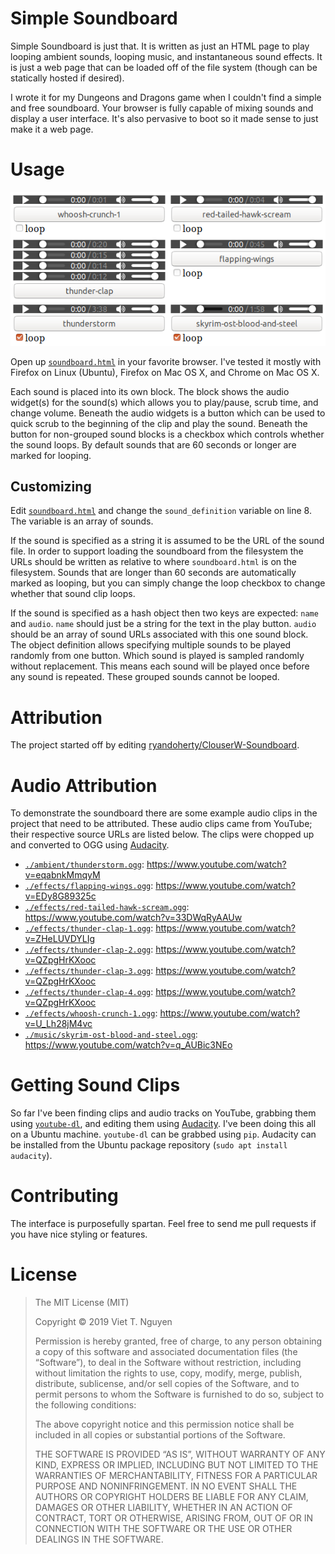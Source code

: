 # Simple Soundboard

Simple Soundboard is just that.  It is written as just an HTML page to play looping ambient sounds, looping music, and instantaneous sound effects.  It is just a web page that can be loaded off of the file system (though can be statically hosted if desired).

I wrote it for my Dungeons and Dragons game when I couldn't find a simple and free soundboard.  Your browser is fully capable of mixing sounds and display a user interface.  It's also pervasive to boot so it made sense to just make it a web page.

# Usage

![](screenshot.png)

Open up [`soundboard.html`](./soundboard.html) in your favorite browser.  I've tested it mostly with Firefox on Linux (Ubuntu), Firefox on Mac OS X, and Chrome on Mac OS X.

Each sound is placed into its own block.  The block shows the audio widget(s) for the sound(s) which allows you to play/pause, scrub time, and change volume. Beneath the audio widgets is a button which can be used to quick scrub to the beginning of the clip and play the sound.  Beneath the button for non-grouped sound blocks is a checkbox which controls whether the sound loops.  By default sounds that are 60 seconds or longer are marked for looping.

## Customizing

Edit [`soundboard.html`](./soundboard.html) and change the `sound_definition` variable on line 8.  The variable is an array of sounds.

If the sound is specified as a string it is assumed to be the URL of the sound file.  In order to support loading the soundboard from the filesystem the URLs should be written as relative to where `soundboard.html` is on the filesystem.  Sounds that are longer than 60 seconds are automatically marked as looping, but you can simply change the loop checkbox to change whether that sound clip loops.

If the sound is specified as a hash object then two keys are expected: `name` and `audio`.  `name` should just be a string for the text in the play button.  `audio` should be an array of sound URLs associated with this one sound block.  The object definition allows specifying multiple sounds to be played randomly from one button.  Which sound is played is sampled randomly without replacement.  This means each sound will be played once before any sound is repeated.  These grouped sounds cannot be looped.

# Attribution

The project started off by editing [ryandoherty/ClouserW-Soundboard](https://github.com/ryandoherty/ClouserW-Soundboard).

# Audio Attribution

To demonstrate the soundboard there are some example audio clips in the project that need to be attributed.  These audio clips came from YouTube; their respective source URLs are listed below.  The clips were chopped up and converted to OGG using [Audacity](https://www.audacityteam.org/).

- [`./ambient/thunderstorm.ogg`](./ambient/thunderstorm.ogg): <https://www.youtube.com/watch?v=eqabnkMmqyM>
- [`./effects/flapping-wings.ogg`](./effects/flapping-wings.ogg): <https://www.youtube.com/watch?v=EDy8G89325c>
- [`./effects/red-tailed-hawk-scream.ogg`](./effects/red-tailed-hawk-scream.ogg): <https://www.youtube.com/watch?v=33DWqRyAAUw>
- [`./effects/thunder-clap-1.ogg`](./effects/thunder-clap-1.ogg): <https://www.youtube.com/watch?v=ZHeLUVDYLIg>
- [`./effects/thunder-clap-2.ogg`](./effects/thunder-clap-2.ogg): <https://www.youtube.com/watch?v=QZpgHrKXooc>
- [`./effects/thunder-clap-3.ogg`](./effects/thunder-clap-3.ogg): <https://www.youtube.com/watch?v=QZpgHrKXooc>
- [`./effects/thunder-clap-4.ogg`](./effects/thunder-clap-4.ogg): <https://www.youtube.com/watch?v=QZpgHrKXooc>
- [`./effects/whoosh-crunch-1.ogg`](./effects/whoosh-crunch-1.ogg): <https://www.youtube.com/watch?v=U_Lh28jM4vc>
- [`./music/skyrim-ost-blood-and-steel.ogg`](./music/skyrim-ost-blood-and-steel.ogg): <https://www.youtube.com/watch?v=q_AUBic3NEo>

# Getting Sound Clips

So far I've been finding clips and audio tracks on YouTube, grabbing them using [`youtube-dl`](https://github.com/ytdl-org/youtube-dl), and editing them using [Audacity](https://www.audacityteam.org/).  I've been doing this all on a Ubuntu machine. `youtube-dl` can be grabbed using `pip`.  Audacity can be installed from the Ubuntu package repository (`sudo apt install audacity`).

# Contributing

The interface is purposefully spartan.  Feel free to send me pull requests if you have nice styling or features.

# License

> The MIT License (MIT)
>
> Copyright © 2019 Viet T. Nguyen
>
> Permission is hereby granted, free of charge, to any person obtaining a copy of this software and associated documentation files (the “Software”), to deal in the Software without restriction, including without limitation the rights to use, copy, modify, merge, publish, distribute, sublicense, and/or sell copies of the Software, and to permit persons to whom the Software is furnished to do so, subject to the following conditions:
>
> The above copyright notice and this permission notice shall be included in all copies or substantial portions of the Software.
>
> THE SOFTWARE IS PROVIDED “AS IS”, WITHOUT WARRANTY OF ANY KIND, EXPRESS OR IMPLIED, INCLUDING BUT NOT LIMITED TO THE WARRANTIES OF MERCHANTABILITY, FITNESS FOR A PARTICULAR PURPOSE AND NONINFRINGEMENT. IN NO EVENT SHALL THE AUTHORS OR COPYRIGHT HOLDERS BE LIABLE FOR ANY CLAIM, DAMAGES OR OTHER LIABILITY, WHETHER IN AN ACTION OF CONTRACT, TORT OR OTHERWISE, ARISING FROM, OUT OF OR IN CONNECTION WITH THE SOFTWARE OR THE USE OR OTHER DEALINGS IN THE SOFTWARE.
